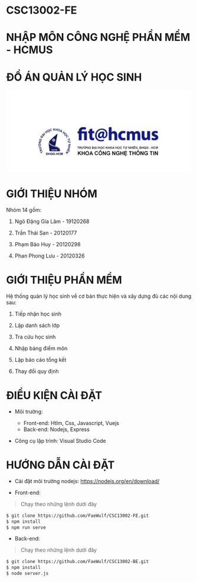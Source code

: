 # CSC13002-FE

# NHẬP MÔN CÔNG NGHỆ PHẦN MỀM - HCMUS 

# ĐỒ ÁN QUẢN LÝ HỌC SINH

<p align="center">
  <a href="#">
    <img src="./public/img/fit-logo.png" alt="ChatLogo">
  </a>
</p>

# GIỚI THIỆU NHÓM
Nhóm 14 gồm:

 1. Ngô Đặng Gia Lâm - 19120268
 
 2. Trần Thái San - 20120177
 
 3. Phạm Bảo Huy - 20120298

 4. Phan Phong Lưu - 20120326

# GIỚI THIỆU PHẦN MỀM
Hệ thống quản lý học sinh về cơ bản thực hiện và xây dựng đủ các nội dung sau:

 1. Tiếp nhận học sinh
 
 2. Lập danh sách lớp
 
 3. Tra cứu học sinh
 
 4. Nhập bảng điểm môn
 
 5. Lập báo cáo tổng kết
 
 6. Thay đổi quy định
 
# ĐIỀU KIỆN CÀI ĐẶT

 - Môi trường: 
    - Front-end: Htlm, Css, Javascript, Vuejs
    - Back-end: Nodejs, Express
 
 - Công cụ lập trình: Visual Studio Code
 
# HƯỚNG DẪN CÀI ĐẶT

- Cài đặt môi trường nodejs: https://nodejs.org/en/download/

- Front-end: 
> Chạy theo những lệnh dưới đây
```
$ git clone https://github.com/FaeWulf/CSC13002-FE.git
$ npm install 
$ npm run serve
```

- Back-end:
> Chạy theo những lệnh dưới đây
```
$ git clone https://github.com/FaeWulf/CSC13002-BE.git
$ npm install
$ node server.js
```
